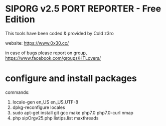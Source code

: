 # SIPORG v2.5 PORT REPORTER - Free Edition

This tools have been coded & provided by Cold z3ro

website: https://www.0x30.cc/


in case of bugs please report on group, https://www.facebook.com/groups/HTLovers/



# configure and install packages

commands:
1. locale-gen en_US en_US.UTF-8
2. dpkg-reconfigure locales
3. sudo apt-get install git gcc make php7.0 php7.0-curl nmap
4. php sipOrgv25.php listips.list maxthreads
